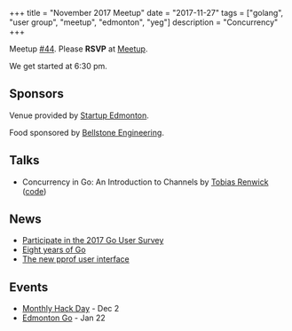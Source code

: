 +++
title = "November 2017 Meetup"
date = "2017-11-27"
tags = ["golang", "user group", "meetup", "edmonton", "yeg"]
description = "Concurrency"
+++

Meetup [#44](https://github.com/edmontongo/presentations/issues/71). Please **RSVP** at [Meetup](https://www.meetup.com/startupedmonton/events/244119726/).

We get started at 6:30 pm.

## Sponsors 

Venue provided by [Startup Edmonton](https://www.startupedmonton.com/).

Food sponsored by [Bellstone Engineering](https://bellstone.ca/). 

## Talks

* Concurrency in Go: An Introduction to Channels by [Tobias Renwick](https://github.com/qubies) ([code](https://github.com/edmontongo/presentations/tree/master/2017-11))

## News

* [Participate in the 2017 Go User Survey](https://blog.golang.org/survey2017)
* [Eight years of Go](https://blog.golang.org/8years)
* [The new pprof user interface](https://rakyll.org/pprof-ui/)

## Events

* [Monthly Hack Day](https://www.meetup.com/startupedmonton/events/244899091/) - Dec 2
* [Edmonton Go](https://www.meetup.com/startupedmonton/events/ddzwmnyxcbdc/) - Jan 22
